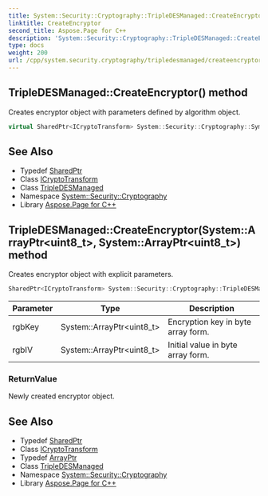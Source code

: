 ```yaml
---
title: System::Security::Cryptography::TripleDESManaged::CreateEncryptor method
linktitle: CreateEncryptor
second_title: Aspose.Page for C++
description: 'System::Security::Cryptography::TripleDESManaged::CreateEncryptor method. Creates encryptor object with parameters defined by algorithm object in C++.'
type: docs
weight: 200
url: /cpp/system.security.cryptography/tripledesmanaged/createencryptor/
---
```

## TripleDESManaged::CreateEncryptor() method


Creates encryptor object with parameters defined by algorithm object.

```cpp
virtual SharedPtr<ICryptoTransform> System::Security::Cryptography::SymmetricAlgorithm::CreateEncryptor()
```

## See Also

* Typedef [SharedPtr](../../../system/sharedptr/)
* Class [ICryptoTransform](../../icryptotransform/)
* Class [TripleDESManaged](../)
* Namespace [System::Security::Cryptography](../../)
* Library [Aspose.Page for C++](../../../)
## TripleDESManaged::CreateEncryptor(System::ArrayPtr\<uint8_t\>, System::ArrayPtr\<uint8_t\>) method


Creates encryptor object with explicit parameters.

```cpp
SharedPtr<ICryptoTransform> System::Security::Cryptography::TripleDESManaged::CreateEncryptor(System::ArrayPtr<uint8_t> rgbKey, System::ArrayPtr<uint8_t> rgbIV) override
```


| Parameter | Type | Description |
| --- | --- | --- |
| rgbKey | System::ArrayPtr\<uint8_t\> | Encryption key in byte array form. |
| rgbIV | System::ArrayPtr\<uint8_t\> | Initial value in byte array form. |

### ReturnValue

Newly created encryptor object.

## See Also

* Typedef [SharedPtr](../../../system/sharedptr/)
* Class [ICryptoTransform](../../icryptotransform/)
* Typedef [ArrayPtr](../../../system/arrayptr/)
* Class [TripleDESManaged](../)
* Namespace [System::Security::Cryptography](../../)
* Library [Aspose.Page for C++](../../../)
